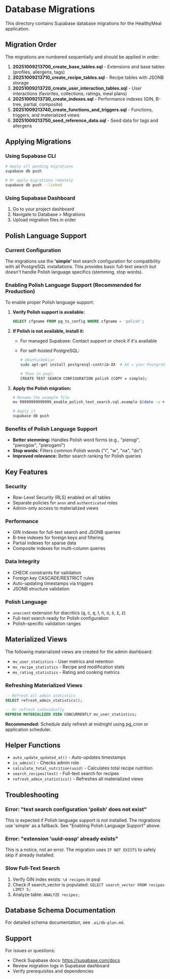 # Database Migrations

This directory contains Supabase database migrations for the HealthyMeal application.

## Migration Order

The migrations are numbered sequentially and should be applied in order:

1. **20251009213700_create_base_tables.sql** - Extensions and base tables (profiles, allergens, tags)
2. **20251009213710_create_recipe_tables.sql** - Recipe tables with JSONB storage
3. **20251009213720_create_user_interaction_tables.sql** - User interactions (favorites, collections, ratings, meal plans)
4. **20251009213730_create_indexes.sql** - Performance indexes (GIN, B-tree, partial, composite)
5. **20251009213740_create_functions_and_triggers.sql** - Functions, triggers, and materialized views
6. **20251009213750_seed_reference_data.sql** - Seed data for tags and allergens

## Applying Migrations

### Using Supabase CLI

```bash
# Apply all pending migrations
supabase db push

# Or apply migrations remotely
supabase db push --linked
```

### Using Supabase Dashboard

1. Go to your project dashboard
2. Navigate to Database > Migrations
3. Upload migration files in order

## Polish Language Support

### Current Configuration

The migrations use the **'simple'** text search configuration for compatibility with all PostgreSQL installations. This provides basic full-text search but doesn't handle Polish language specifics (stemming, stop words).

### Enabling Polish Language Support (Recommended for Production)

To enable proper Polish language support:

1. **Verify Polish support is available:**

   ```sql
   SELECT cfgname FROM pg_ts_config WHERE cfgname = 'polish';
   ```

2. **If Polish is not available, install it:**
   - For managed Supabase: Contact support or check if it's available
   - For self-hosted PostgreSQL:

     ```bash
     # Ubuntu/Debian
     sudo apt-get install postgresql-contrib-XX  # XX = your PostgreSQL version

     # Then in psql:
     CREATE TEXT SEARCH CONFIGURATION polish (COPY = simple);
     ```

3. **Apply the Polish migration:**

   ```bash
   # Rename the example file
   mv 99999999999999_enable_polish_text_search.sql.example $(date -u +%Y%m%d%H%M%S)_enable_polish_text_search.sql

   # Apply it
   supabase db push
   ```

### Benefits of Polish Language Support

- **Better stemming:** Handles Polish word forms (e.g., "pierogi", "pierogów", "pierogami")
- **Stop words:** Filters common Polish words ("i", "w", "na", "do")
- **Improved relevance:** Better search ranking for Polish queries

## Key Features

### Security

- Row-Level Security (RLS) enabled on all tables
- Separate policies for `anon` and `authenticated` roles
- Admin-only access to materialized views

### Performance

- GIN indexes for full-text search and JSONB queries
- B-tree indexes for foreign keys and filtering
- Partial indexes for sparse data
- Composite indexes for multi-column queries

### Data Integrity

- CHECK constraints for validation
- Foreign key CASCADE/RESTRICT rules
- Auto-updating timestamps via triggers
- JSONB structure validation

### Polish Language

- `unaccent` extension for diacritics (ą, ć, ę, ł, ń, ó, ś, ź, ż)
- Full-text search ready for Polish configuration
- Polish-specific validation ranges

## Materialized Views

The following materialized views are created for the admin dashboard:

- `mv_user_statistics` - User metrics and retention
- `mv_recipe_statistics` - Recipe and modification stats
- `mv_rating_statistics` - Rating and cooking metrics

### Refreshing Materialized Views

```sql
-- Refresh all admin statistics
SELECT refresh_admin_statistics();

-- Or refresh individually
REFRESH MATERIALIZED VIEW CONCURRENTLY mv_user_statistics;
```

**Recommended:** Schedule daily refresh at midnight using pg_cron or application scheduler.

## Helper Functions

- `auto_update_updated_at()` - Auto-updates timestamps
- `is_admin()` - Checks admin role
- `calculate_total_nutrition(uuid)` - Calculates total recipe nutrition
- `search_recipes(text)` - Full-text search for recipes
- `refresh_admin_statistics()` - Refreshes all materialized views

## Troubleshooting

### Error: "text search configuration 'polish' does not exist"

This is expected if Polish language support is not installed. The migrations use 'simple' as a fallback. See "Enabling Polish Language Support" above.

### Error: "extension 'uuid-ossp' already exists"

This is a notice, not an error. The migration uses `IF NOT EXISTS` to safely skip if already installed.

### Slow Full-Text Search

1. Verify GIN index exists: `\d recipes` in psql
2. Check if search_vector is populated: `SELECT search_vector FROM recipes LIMIT 5;`
3. Analyze table: `ANALYZE recipes;`

## Database Schema Documentation

For detailed schema documentation, see `.ai/db-plan.md`.

## Support

For issues or questions:

- Check Supabase docs: https://supabase.com/docs
- Review migration logs in Supabase dashboard
- Verify prerequisites and dependencies
